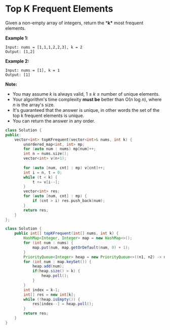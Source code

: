 # Top K Frequent Elements

Given a non-empty array of integers, return the ***k\*** most frequent elements.

**Example 1:**

```
Input: nums = [1,1,1,2,2,3], k = 2
Output: [1,2]
```

**Example 2:**

```
Input: nums = [1], k = 1
Output: [1]
```

**Note:** 

- You may assume *k* is always valid, 1 ≤ *k* ≤ number of unique elements.
- Your algorithm's time complexity **must be** better than O(*n* log *n*), where *n* is the array's size.
- It's guaranteed that the answer is unique, in other words the set of the top k frequent elements is unique.
- You can return the answer in any order.

```c++
class Solution {
public:
    vector<int> topKFrequent(vector<int>& nums, int k) {
        unordered_map<int, int> mp;
        for (auto num : nums) mp[num]++;
        int n = nums.size();
        vector<int> v(n+1);
        
        for (auto [num, cnt] : mp) v[cnt]++;
        int i = n, t = 0;
        while (t < k) {
            t += v[i--];
        }
        vector<int> res;
        for (auto [num, cnt] : mp) {
            if (cnt > i) res.push_back(num);
        }
        return res;
    }
};
```



```java
class Solution {
    public int[] topKFrequent(int[] nums, int k) {
        HashMap<Integer, Integer> map = new HashMap<>();
        for (int num : nums) {
            map.put(num, map.getOrDefault(num, 0) + 1);
        }
        PriorityQueue<Integer> heap = new PriorityQueue<>((n1, n2) -> map.get(n1) - map.get(n2));
        for (int num : map.keySet()) {
            heap.add(num);
            if(heap.size() > k) {
                heap.poll();
            }
        }
        int index = k-1;
        int[] res = new int[k];
        while (!heap.isEmpty()) {
            res[index--] = heap.poll();
        }
        return res;
    }
}
```

